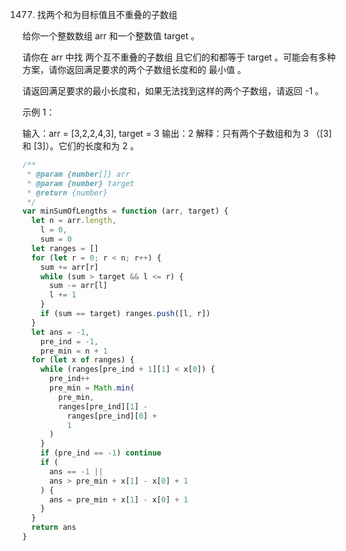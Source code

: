 1477. 找两个和为目标值且不重叠的子数组

给你一个整数数组 arr 和一个整数值 target 。

请你在 arr 中找 两个互不重叠的子数组 且它们的和都等于 target 。可能会有多种方案，请你返回满足要求的两个子数组长度和的 最小值 。

请返回满足要求的最小长度和，如果无法找到这样的两个子数组，请返回 -1 。

示例 1：

输入：arr = [3,2,2,4,3], target = 3
输出：2
解释：只有两个子数组和为 3 （[3] 和 [3]）。它们的长度和为 2 。

```js
/**
 * @param {number[]} arr
 * @param {number} target
 * @return {number}
 */
var minSumOfLengths = function (arr, target) {
  let n = arr.length,
    l = 0,
    sum = 0
  let ranges = []
  for (let r = 0; r < n; r++) {
    sum += arr[r]
    while (sum > target && l <= r) {
      sum -= arr[l]
      l += 1
    }
    if (sum == target) ranges.push([l, r])
  }
  let ans = -1,
    pre_ind = -1,
    pre_min = n + 1
  for (let x of ranges) {
    while (ranges[pre_ind + 1][1] < x[0]) {
      pre_ind++
      pre_min = Math.min(
        pre_min,
        ranges[pre_ind][1] -
          ranges[pre_ind][0] +
          1
      )
    }
    if (pre_ind == -1) continue
    if (
      ans == -1 ||
      ans > pre_min + x[1] - x[0] + 1
    ) {
      ans = pre_min + x[1] - x[0] + 1
    }
  }
  return ans
}
```
